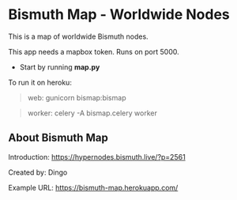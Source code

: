 # Bismuth Map - Worldwide Nodes
This is a map of worldwide Bismuth nodes.

 This app needs a mapbox token. Runs on port 5000.
 
 - Start by running **map.py**

 To run it on heroku:
 > web: gunicorn bismap:bismap
 
 > worker: celery -A bismap.celery worker

 ## About Bismuth Map
 Introduction: https://hypernodes.bismuth.live/?p=2561 
 
 Created by: Dingo 
 
 Example URL: https://bismuth-map.herokuapp.com/ 
